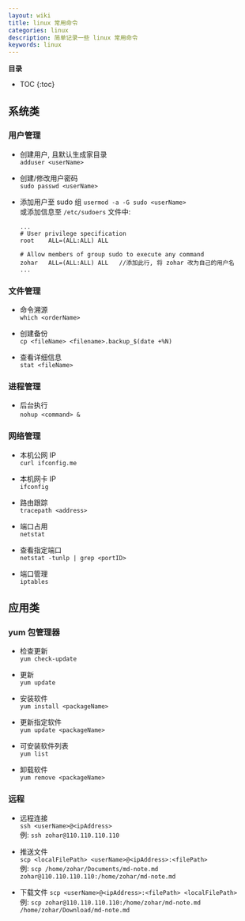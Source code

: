 ```yaml
---
layout: wiki
title: linux 常用命令
categories: linux
description: 简单记录一些 linux 常用命令
keywords: linux
---
```


**目录**

* TOC
{:toc}

## 系统类

### 用户管理

* 创建用户, 且默认生成家目录  
`adduser <userName>`

* 创建/修改用户密码  
`sudo passwd <userName>`

* 添加用户至 sudo 组 `usermod -a -G sudo <userName>`  
或添加信息至 `/etc/sudoers` 文件中:  
  
  ```
  ...
  # User privilege specification
  root    ALL=(ALL:ALL) ALL
  
  # Allow members of group sudo to execute any command
  zohar   ALL=(ALL:ALL) ALL   //添加此行, 将 zohar 改为自己的用户名
  ...
  ```

### 文件管理

* 命令溯源  
`which <orderName>`

* 创建备份  
`cp <fileName> <filename>.backup_$(date +%N)`

* 查看详细信息  
`stat <fileName>`

### 进程管理

* 后台执行  
`nohup <command> &`

### 网络管理

* 本机公网 IP  
`curl ifconfig.me`

* 本机网卡 IP  
`ifconfig`

* 路由跟踪  
`tracepath <address>`

* 端口占用  
`netstat`

* 查看指定端口  
`netstat -tunlp | grep <portID>`

* 端口管理  
`iptables`

## 应用类

### yum 包管理器

* 检查更新  
`yum check-update`

* 更新  
`yum update`

* 安装软件  
`yum install <packageName>`

* 更新指定软件  
`yum update <packageName>`

* 可安装软件列表  
`yum list`

* 卸载软件  
`yum remove <packageName>`

### 远程

* 远程连接  
`ssh <userName>@<ipAddress>`  
例: `ssh zohar@110.110.110.110`

* 推送文件  
`scp <localFilePath> <userName>@<ipAddress>:<filePath>`  
例: `scp /home/zohar/Documents/md-note.md zohar@110.110.110.110:/home/zohar/md-note.md`

* 下载文件
`scp <userName>@<ipAddress>:<filePath> <localFilePath>`  
例: `scp zohar@110.110.110.110:/home/zohar/md-note.md /home/zohar/Download/md-note.md`
